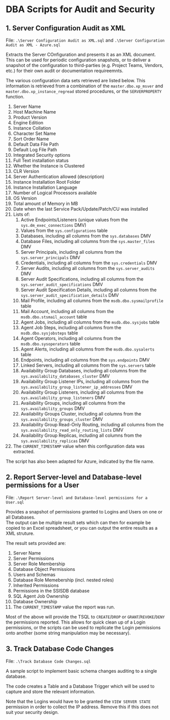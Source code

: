 # DBA Scripts for Audit and Security

## 1. Server Configuration Audit as XML

File: `.\Server Configuration Audit as XML.sql` and `.\Server Configuration Audit as XML - Azure.sql`

Extracts the Server COnfiguration and presents it as an XML document. This can be used for periodic configuration snapshots, or to deliver a snapshot of the configuration to third-parties (e.g. Project Teams, Vendors, etc.) for their own audit or documentation requireemnts.

The various configuration data sets retrieved are listed below. This information is retrieved from a combination of the `master.dbo.xp_msver` and `master.dbo.xp_instance_regread` stored procedures, or the `SERVERPROPERTY` function.

1. Server Name
2. Host Machine Name
3. Product Version
4. Engine Edition
5. Instance Collation
6. Character Set Name
7. Sort Order Name
8. Default Data File Path
9. Default Log File Path
10. Integrated Security options
11. Full Text installation status
12. Whether the Instance is Clustered
13. CLR Version
14. Server Authentication allowed (description)
15. Instance Installation Root Folder
16. Instance Installation Language
17. Number of Logical Processors available
18. OS Version
19. Total amount of Memory in MB
20. Date when the last Service Pack/Update/Patch/CU was installed
21. Lists of:
    1. Active Endpoints/Listeners (unique values from the `sys.dm_exec_connections` DMV)
    2. Values from the `sys.configurations` table
    3. Databases, including all columns from the `sys.databases` DMV
    4. Database Files, including all columns from the `sys.master_files` DMV
    5. Server Principals, including all columns from the `sys.server_principals` DMV
    6. Credentials, including all columns from the `sys.credentials` DMV
    7. Server Audits, including all columns from the `sys.server_audits` DMV
    8. Server Audit Specifications, including all columns from the `sys.server_audit_specifications` DMV
    9. Server Audit Specification Details, including all columns from the `sys.server_audit_specification_details` DMV
    10. Mail Profile, including all columns from the `msdb.dbo.sysmailprofile` table
    11. Mail Account, including all columns from the `msdb.dbo.stsmail_account` table
    12. Agent Jobs, including all columns from the `msdb.dbo.sysjobs` table
    13. Agent Job Steps, including all columns from the `msdb.dbo.sysjobsteps` table
    14. Agent Operators, including all columns from the `msdb.dbo.sysoperators` table
    15. Agent Alerts, including all columns from the `msdb.dbo.sysalerts` table
    16. Endpoints, including all columns from the `sys.endpoints` DMV
    17. Linked Servers, including all columns from the `sys.servers` table
    18. Availability Group Databases, including all columns from the `sys.availability_databases_cluster` DMV
    19. Availability Group Listener IPs, including all columns from the `sys.availability_group_listener_ip_addresses` DMV
    20. Availability Group Listeners, including all columns from the `sys.availability_group_listeners` DMV
    21. Availability Groups, including all columns from the `sys.availability_groups` DMV
    22. Availability Groups Cluster, including all columns from the `sys.availability_groups_cluster` DMV
    23. Availability Group Read-Only Routing, including all columns from the `sys.availability_read_only_routing_lists` DMV
    24. Availability Group Replicas, including all columns from the `sys.availability_replicas` DMV
22. The `CURRENT_TIMESTAMP` value when this configuration data was extracted.

The script has also been adapted for Azure, indicated by the file name.

## 2. Report Server-level and Database-level permissions for a User

File: `.\Report Server-level and Database-level permissions for a User.sql`

Provides a snapshot of permissions granted to Logins and Users on one or all Databases.  
The output can be multiple result sets which can then for example be copied to an Excel spreadsheet, or you can output the entire results as a XML struture.  

The result sets provided are:

1. Server Name
2. Server Permissions
3. Server Role Membership
4. Database Object Permissions
5. Users and Schemas
6. Database Role Memebership (incl. nested roles)
7. Inherited Permissions
8. Permissions in the SSISDB database
9. SQL Agent Job Ownership
10. Database Ownership
11. The `CURRENT_TIMESTAMP` value the report was run.

Most of the above will provide the TSQL to `CREATE`/`DROP` or `GRANT`/`REVOKE`/`DENY` the permissions reported. This allows for quick clean up of a Login permissions, or the scripts can be used to replicate the Login permissions onto another (some string manipulation may be necessary).

## 3. Track Database Code Changes

File: `.\Track Database Code Changes.sql`

A sample script to implement basic schema changes auditing to a single database.

The code creates a Table and a Database Trigger which will be used to capture and store the relevant information.

Note that the Logins would have to be granted the `VIEW SERVER STATE` permission in order to collect the IP address.  Remove this if this does not suit your security design.
